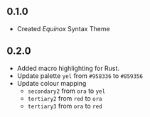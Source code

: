 ## 0.1.0
- Created *Equinox* Syntax Theme

## 0.2.0
- Added macro highlighting for Rust.
- Update palette `yel` from `#958336` to `#859356`
- Update colour mapping
  - `secondary2` from `ora` to `yel`
  - `tertiary2` from `red` to `ora`
  - `tertiary3` from `ora` to `red`
